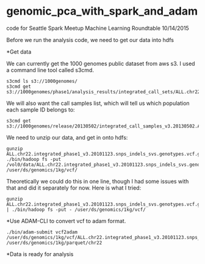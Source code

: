 # genomic_pca_with_spark_and_adam
code for Seattle Spark Meetup Machine Learning Roundtable 10/14/2015

Before we run the analysis code, we need to get our data into hdfs


*Get data

We can currently get the 1000 genomes public dataset from aws s3. I used a command line tool called s3cmd. 
```
s3cmd ls s3://1000genomes/
s3cmd get s3://1000genomes/phase1/analysis_results/integrated_call_sets/ALL.chr22.integrated_phase1_v3.20101123.snps_indels_svs.genotypes.vcf.gz
```

We will also want the call samples list, which will tell us which population each sample ID belongs to:
```
s3cmd get s3://1000genomes/release/20130502/integrated_call_samples_v3.20130502.ALL.panel
```

We need to unzip our data, and get in onto hdfs:
```
gunzip ALL.chr22.integrated_phase1_v3.20101123.snps_indels_svs.genotypes.vcf.gz
./bin/hadoop fs -put /vol0/data/ALL.chr22.integrated_phase1_v3.20101123.snps_indels_svs.genotypes.vcf /user/ds/genomics/1kg/vcf/
```

Theoretically we could do this in one line, though I had some issues with that and did it separately for now. Here is what I tried: 
```
gunzip ALL.chr22.integrated_phase1_v3.20101123.snps_indels_svs.genotypes.vcf.gz | ./bin/hadoop fs -put - /user/ds/genomics/1kg/vcf/
```

*Use ADAM-CLI to convert vcf to adam format. 
```
./bin/adam-submit vcf2adam /user/ds/genomics/1kg/vcf/ALL.chr22.integrated_phase1_v3.20101123.snps_indels_svs.genotypes.vcf /user/ds/genomics/1kg/parquet/chr22
```
*Data is ready for analysis












